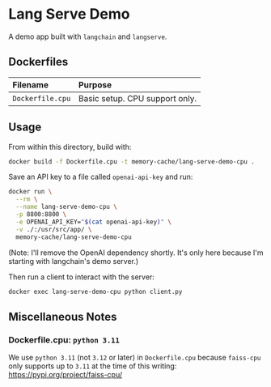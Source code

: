 # Lang Serve Demo

A demo app built with `langchain` and `langserve`.

## Dockerfiles

| Filename                 | Purpose                        |
|:-------------------------|:-------------------------------|
| `Dockerfile.cpu`         | Basic setup. CPU support only. |

## Usage

From within this directory, build with:

``` sh
docker build -f Dockerfile.cpu -t memory-cache/lang-serve-demo-cpu .
```

Save an API key to a file called `openai-api-key` and run:

``` sh
docker run \
  --rm \
  --name lang-serve-demo-cpu \
  -p 8800:8800 \
  -e OPENAI_API_KEY="$(cat openai-api-key)" \
  -v ./:/usr/src/app/ \
  memory-cache/lang-serve-demo-cpu
```

(Note: I'll remove the OpenAI dependency shortly. It's only here because I'm starting with langchain's demo server.)

Then run a client to interact with the server:

``` sh
docker exec lang-serve-demo-cpu python client.py 
```


## Miscellaneous Notes

### Dockerfile.cpu: `python 3.11`

We use `python 3.11` (not `3.12` or later)  in `Dockerfile.cpu` because `faiss-cpu` only supports up to `3.11` at the time of this writing: https://pypi.org/project/faiss-cpu/




